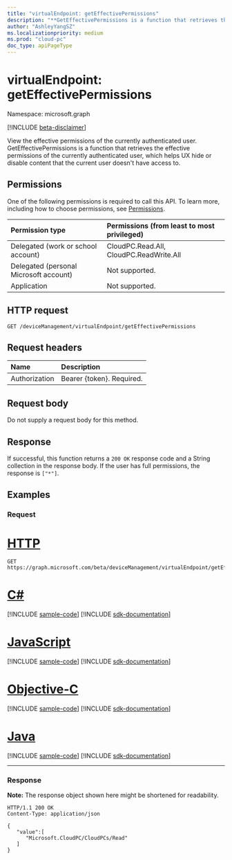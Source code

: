 ```yaml
---
title: "virtualEndpoint: getEffectivePermissions"
description: "**GetEffectivePermissions is a function that retrieves the effective permissions of the currently authenticated user, which helps UX hide or disable content that the current user doesn't have access to.**"
author: "AshleyYangSZ"
ms.localizationpriority: medium
ms.prod: "cloud-pc"
doc_type: apiPageType
---
```


# virtualEndpoint: getEffectivePermissions

Namespace: microsoft.graph

[!INCLUDE [beta-disclaimer](../../includes/beta-disclaimer.md)]

View the effective permissions of the currently authenticated user. GetEffectivePermissions is a function that retrieves the effective permissions of the currently authenticated user, which helps UX hide or disable content that the current user doesn't have access to.

## Permissions

One of the following permissions is required to call this API. To learn more, including how to choose permissions, see [Permissions](/graph/permissions-reference).

|Permission type|Permissions (from least to most privileged)|
|:---|:---|
|Delegated (work or school account)|CloudPC.Read.All, CloudPC.ReadWrite.All|
|Delegated (personal Microsoft account) | Not supported.|
|Application| Not supported.|

## HTTP request

<!-- {
  "blockType": "ignored"
}
-->

``` http
GET /deviceManagement/virtualEndpoint/getEffectivePermissions
```

## Request headers

| Name          | Description               |
| :------------ | :------------------------ |
| Authorization | Bearer {token}. Required. |

## Request body

Do not supply a request body for this method.

## Response

If successful, this function returns a `200 OK` response code and a String collection in the response body. If the user has full permissions, the response is `["*"]`.

## Examples

### Request


# [HTTP](#tab/http)
<!-- {
  "blockType": "request",
  "name": "virtualendpoint_geteffectivepermissions"
}
-->

``` http
GET https://graph.microsoft.com/beta/deviceManagement/virtualEndpoint/getEffectivePermissions
```
# [C#](#tab/csharp)
[!INCLUDE [sample-code](../includes/snippets/csharp/virtualendpoint-geteffectivepermissions-csharp-snippets.md)]
[!INCLUDE [sdk-documentation](../includes/snippets/snippets-sdk-documentation-link.md)]

# [JavaScript](#tab/javascript)
[!INCLUDE [sample-code](../includes/snippets/javascript/virtualendpoint-geteffectivepermissions-javascript-snippets.md)]
[!INCLUDE [sdk-documentation](../includes/snippets/snippets-sdk-documentation-link.md)]

# [Objective-C](#tab/objc)
[!INCLUDE [sample-code](../includes/snippets/objc/virtualendpoint-geteffectivepermissions-objc-snippets.md)]
[!INCLUDE [sdk-documentation](../includes/snippets/snippets-sdk-documentation-link.md)]

# [Java](#tab/java)
[!INCLUDE [sample-code](../includes/snippets/java/virtualendpoint-geteffectivepermissions-java-snippets.md)]
[!INCLUDE [sdk-documentation](../includes/snippets/snippets-sdk-documentation-link.md)]

---


### Response

**Note:** The response object shown here might be shortened for readability.
<!-- {
  "blockType": "response",
  "truncated": true,
  "@odata.type": "Collection(Edm.String)"
}
-->

```http
HTTP/1.1 200 OK
Content-Type: application/json

{
   "value":[
      "Microsoft.CloudPC/CloudPCs/Read"
   ]
}
```
